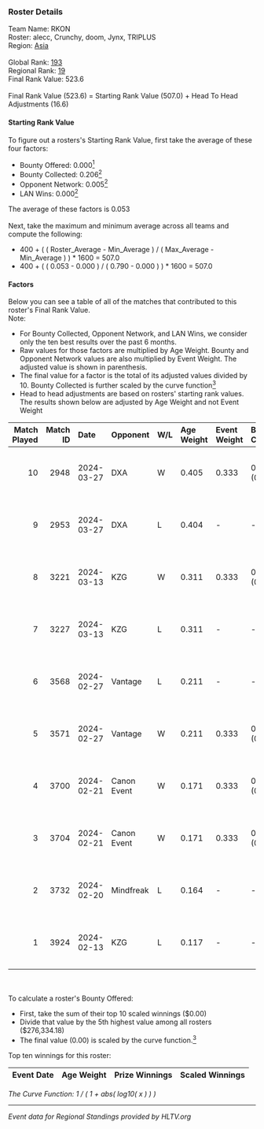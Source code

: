 ### Roster Details<br />
Team Name: RKON<br />
Roster: alecc, Crunchy, doom, Jynx, TRIPLUS<br />
Region: [Asia]( ../standings_asia.md)<br />
<br />
Global Rank: [193](../standings_global.md)<br />
Regional Rank: [19]( ../standings_asia.md)<br />
Final Rank Value:  523.6<br />
<br />
Final Rank Value (523.6) = Starting Rank Value (507.0) + Head To Head Adjustments (16.6)<br />

#### Starting Rank Value<br />
To figure out a rosters's Starting Rank Value, first take the average of these four factors:<br />
- Bounty Offered: 0.000[<sup>1</sup>](#table2)
- Bounty Collected: 0.206[<sup>2</sup>](#table1)
- Opponent Network: 0.005[<sup>2</sup>](#table1)
- LAN Wins: 0.000[<sup>2</sup>](#table1)

The average of these factors is 0.053<br />
<br />
Next, take the maximum and minimum average across all teams and compute the following:<br />
- 400 + ( ( Roster_Average - Min_Average ) / ( Max_Average - Min_Average ) ) * 1600 = 507.0
- 400 + ( ( 0.053 - 0.000 ) / ( 0.790 - 0.000 ) ) * 1600 = 507.0


#### Factors<br />
Below you can see a table of all of the matches that contributed to this roster's Final Rank Value.<br />
Note:<br />

- For Bounty Collected, Opponent Network, and LAN Wins, we consider only the ten best results over the past 6 months.
- Raw values for those factors are multiplied by Age Weight. Bounty and Opponent Network values are also multiplied by Event Weight. The adjusted value is shown in parenthesis.
- The final value for a factor is the total of its adjusted values divided by 10. Bounty Collected is further scaled by the curve function[<sup>3</sup>](#curveFunction)
- Head to head adjustments are based on rosters' starting rank values. The results shown below are adjusted by Age Weight and not Event Weight
<span id="table1"></span><br />


| Match Played | Match ID | Date       | Opponent    | W/L | Age Weight | Event Weight | Bounty Collected | Opponent Network | LAN Wins  | H2H Adj. | Roster                                 |
| -: | -: | :- | :- | :- | :- | :- | :- | :- | :- | -: | :- |
|           10 |     2948 | 2024-03-27 | DXA         | W   | 0.405      | 0.333        | 0.003 (0.000)    | 0.217 (0.029)    | 0 (0.000) |     9.33 | alecc, Crunchy, doom, Jynx, TRIPLUS    |
|            9 |     2953 | 2024-03-27 | DXA         | L   | 0.404      | -            | -                | -                | -         |    -3.44 | alecc, Crunchy, doom, Jynx, TRIPLUS    |
|            8 |     3221 | 2024-03-13 | KZG         | W   | 0.311      | 0.333        | 0.007 (0.001)    | 0.130 (0.013)    | 0 (0.000) |     7.30 | alecc, Crunchy, Jynx, Poccket, TRIPLUS |
|            7 |     3227 | 2024-03-13 | KZG         | L   | 0.311      | -            | -                | -                | -         |    -2.53 | alecc, Crunchy, Jynx, Poccket, TRIPLUS |
|            6 |     3568 | 2024-02-27 | Vantage     | L   | 0.211      | -            | -                | -                | -         |    -2.04 | alecc, Bumb1e, Crunchy, Jynx, TRIPLUS  |
|            5 |     3571 | 2024-02-27 | Vantage     | W   | 0.211      | 0.333        | 0.003 (0.000)    | 0.096 (0.007)    | 0 (0.000) |     4.66 | alecc, Bumb1e, Crunchy, Jynx, TRIPLUS  |
|            4 |     3700 | 2024-02-21 | Canon Event | W   | 0.171      | 0.333        | 0.000 (0.000)    | 0.000 (0.000)    | 0 (0.000) |     2.75 | alecc, Bumb1e, Crunchy, Jynx, TRIPLUS  |
|            3 |     3704 | 2024-02-21 | Canon Event | W   | 0.171      | 0.333        | 0.000 (0.000)    | 0.000 (0.000)    | 0 (0.000) |     2.79 | alecc, Bumb1e, Crunchy, Jynx, TRIPLUS  |
|            2 |     3732 | 2024-02-20 | Mindfreak   | L   | 0.164      | -            | -                | -                | -         |    -1.34 | alecc, Bumb1e, Crunchy, Jynx, TRIPLUS  |
|            1 |     3924 | 2024-02-13 | KZG         | L   | 0.117      | -            | -                | -                | -         |    -0.86 | alecc, Bumb1e, Jynx, PixeL, TRIPLUS    |

<br />
<span id="table2"></span><br />
To calculate a roster's Bounty Offered:<br />

- First, take the sum of their top 10 scaled winnings ($0.00)
- Divide that value by the 5th highest value among all rosters ($276,334.18)
- The final value (0.00) is scaled by the curve function.[<sup>3</sup>](#curveFunction)

Top ten winnings for this roster:<br />

| Event Date | Age Weight | Prize Winnings | Scaled Winnings |
| :- | -: | :- | :- |


<span id="curveFunction"></span>_The Curve Function: 1 / ( 1 + abs( log10( x ) ) )_<br />

---
_Event data for Regional Standings provided by HLTV.org_<br />
